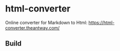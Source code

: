 # html-converter
Online converter for Markdown to Html: https://html-converter.theantway.com/
## Build
